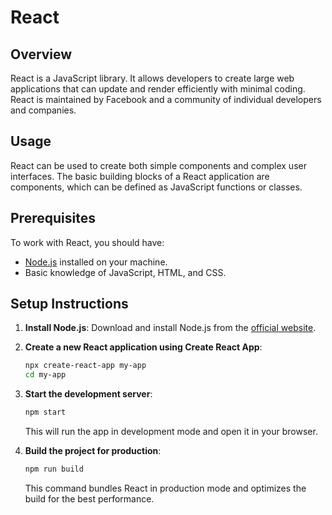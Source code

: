 # React

## Overview
React is a JavaScript library. It allows developers to create large web applications that can update and render efficiently with minimal coding. React is maintained by Facebook and a community of individual developers and companies.

## Usage
React can be used to create both simple components and complex user interfaces. The basic building blocks of a React application are components, which can be defined as JavaScript functions or classes.

## Prerequisites
To work with React, you should have:
- [Node.js](https://nodejs.org/) installed on your machine.
- Basic knowledge of JavaScript, HTML, and CSS.

## Setup Instructions

1. **Install Node.js**:
    Download and install Node.js from the [official website](https://nodejs.org/).

2. **Create a new React application using Create React App**:
    ```bash
    npx create-react-app my-app
    cd my-app
    ```

3. **Start the development server**:
    ```bash
    npm start
    ```
    This will run the app in development mode and open it in your browser.

4. **Build the project for production**:
    ```bash
    npm run build
    ```
    This command bundles React in production mode and optimizes the build for the best performance.

